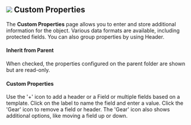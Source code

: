 ## ![](/images/RoyalTS/Application/SVG_NotesToolbarListBulleted_32.svg#img_header) Custom Properties
The **Custom Properties** page allows you to enter and store additional information for the object. Various data formats are available, including protected fields. You can also group properties by using Header.

#### Inherit from Parent
When checked, the properties configured on the parent folder are shown but are read-only.

#### Custom Properties
Use the '+' icon to add a header or a Field or multiple fields based on a template. Click on the label to name the field and enter a value. Click the 'Gear' icon to remove a field or header. The 'Gear' icon also shows additional options, like moving a field up or down.